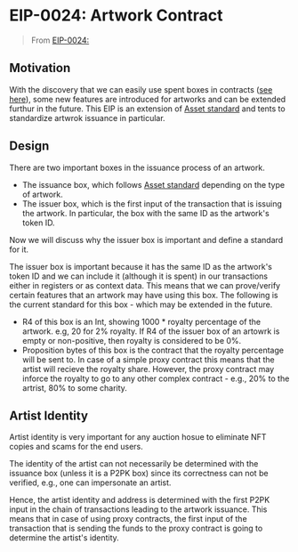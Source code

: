 # EIP-0024: Artwork Contract

> From [EIP-0024:](https://github.com/ergoplatform/eips/blob/master/eip-0024.md)


## Motivation 
With the discovery that we can easily use spent boxes in contracts ([see here](https://www.ergoforum.org/t/ergoscript-design-patterns/222/23?u=anon_real)), some new features are introduced for artworks and can be extended furthur in the future. This EIP is an extension of [Asset standard](eip4.md) and tents to standardize artwrok issuance in particular.


## Design
There are two important boxes in the issuance process of an artwork.
- The issuance box, which follows [Asset standard](eip4.md) depending on the type of artwork.
- The issuer box, which is the first input of the transaction that is issuing the artwork. In particular, the box with the same ID as the artwork's token ID.

Now we will discuss why the issuer box is important and define a standard for it.

The issuer box is important because it has the same ID as the artwork's token ID and we can include it (although it is spent) in our transactions either in registers or as context data. This means that we can prove/verify certain features that an artwork may have using this box. The following is the current standard for this box - which may be extended in the future.

- R4 of this box is an Int, showing 1000 * royalty percentage of the artwork. e.g, 20 for 2% royalty. If R4 of the issuer box of an artowrk is empty or non-positive, then royalty is considered to be 0%.
- Proposition bytes of this box is the contract that the royalty percentage will be sent to. In case of a simple proxy contract this means that the artist will recieve the royalty share. However, the proxy contract may inforce the royalty to go to any other complex contract - e.g., 20% to the artrist, 80% to some charity.

## Artist Identity
Artist identity is very important for any auction hosue to eliminate NFT copies and scams for the end users.

The identity of the artist can not necessarily be determined with the issuance box (unless it is a P2PK box) since its correctness can not be verified, e.g., one can impersonate an artist.

Hence, the artist identity and address is determined with the first P2PK input in the chain of transactions leading to the artwork issuance. This means that in case of using proxy contracts, the first input of the transaction that is sending the funds to the proxy contract is going to determine the artist's identity.